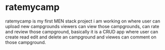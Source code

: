 # ratemycamp
ratemycamp is my first MEN stack project i am working on where user can upload new campgrounds viewers can view those campgrounds, can rate and review those campground, basically it is a CRUD app where user can create read edit and delete an campground and viewes can comment on those campground.
